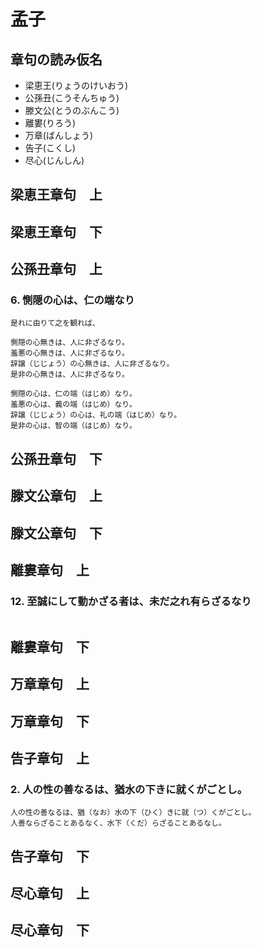# 孟子

## 章句の読み仮名
- 梁恵王(りょうのけいおう)
- 公孫丑(こうそんちゅう)
- 滕文公(とうのぶんこう)
- 離婁(りろう)
- 万章(ばんしょう)
- 告子(こくし)
- 尽心(じんしん)

## 梁恵王章句　上
## 梁恵王章句　下

## 公孫丑章句　上

### 6. 惻隠の心は、仁の端なり
```
是れに由りて之を観れば、

惻隠の心無きは、人に非ざるなり。
羞悪の心無きは、人に非ざるなり。
辞譲（じじょう）の心無きは、人に非ざるなり。
是非の心無きは、人に非ざるなり。

惻隠の心は、仁の端（はじめ）なり。
羞悪の心は、義の端（はじめ）なり。
辞譲（じじょう）の心は、礼の端（はじめ）なり。
是非の心は、智の端（はじめ）なり。

```

## 公孫丑章句　下

## 滕文公章句　上
## 滕文公章句　下

## 離婁章句　上

### 12. 至誠にして動かざる者は、未だ之れ有らざるなり
```

```

## 離婁章句　下

## 万章章句　上
## 万章章句　下


## 告子章句　上

### 2. 人の性の善なるは、猶水の下きに就くがごとし。
```
人の性の善なるは、猶（なお）水の下（ひく）きに就（つ）くがごとし。
人善ならざることあるなく、水下（くだ）らざることあるなし。

```

## 告子章句　下


## 尽心章句　上
## 尽心章句　下






